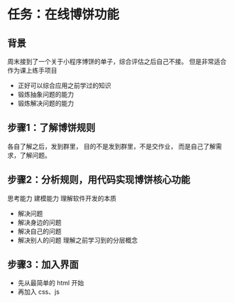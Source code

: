 
# 任务：在线博饼功能

## 背景

周末接到了一个关于小程序博饼的单子，综合评估之后自己不接。
但是非常适合作为课上练手项目
  - 正好可以综合应用之前学过的知识
  - 锻炼抽象问题的能力
  - 锻炼解决问题的能力

## 步骤1：了解博饼规则

各自了解之后，发到群里，
目的不是发到群里，不是交作业，
而是自己了解需求，了解问题。

## 步骤2：分析规则，用代码实现博饼核心功能

思考能力
建模能力
理解软件开发的本质
  - 解决问题
  - 解决身边的问题
  - 解决自己的问题
  - 解决别人的问题
理解之前学习到的分层概念

## 步骤3：加入界面
  - 先从最简单的 html 开始
  - 再加入 css、js